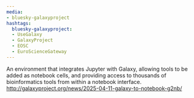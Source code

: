 ```yaml
---
media:
- bluesky-galaxyproject
hashtags:
  bluesky-galaxyproject:
  - UseGalaxy
  - GalaxyProject
  - EOSC
  - EuroScienceGateway
---
```

An environment that integrates Jupyter with Galaxy, allowing tools to be added as notebook cells, and providing access to thousands of bioinformatics tools from within a notebook interface.
http://galaxyproject.org/news/2025-04-11-galaxy-to-notebook-g2nb/